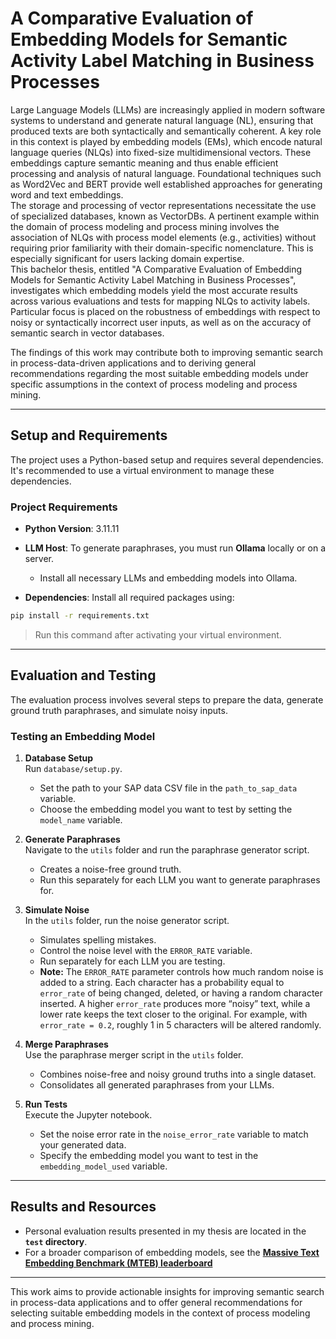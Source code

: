 # A Comparative Evaluation of Embedding Models for Semantic Activity Label Matching in Business Processes

Large Language Models (LLMs) are increasingly applied in modern software systems to understand and generate natural language (NL), ensuring that produced texts are both syntactically and semantically coherent. A key role in this context is played by embedding models (EMs), which encode natural language queries (NLQs) into fixed-size multidimensional vectors. These embeddings capture semantic meaning and thus enable efficient processing and analysis of natural language. Foundational techniques such as Word2Vec and BERT provide well established approaches for generating word and text embeddings.
<br>The storage and processing of vector representations necessitate the use of specialized databases, known as VectorDBs. A pertinent example within the domain of process modeling and process mining involves the association of NLQs with process model elements (e.g., activities) without requiring prior familiarity with their domain-specific nomenclature. This is especially significant for users lacking domain expertise.
<br>This bachelor thesis, entitled "A Comparative Evaluation of Embedding Models for Semantic Activity Label Matching in Business Processes", investigates which embedding models yield the most accurate results across various evaluations and tests for mapping NLQs to activity labels. Particular focus is placed on the robustness of embeddings with respect to noisy or syntactically incorrect user inputs, as well as on the accuracy of semantic search in vector databases.

The findings of this work may contribute both to improving semantic search in process-data-driven applications and to deriving general recommendations regarding the most suitable embedding models under specific assumptions in the context of process modeling and process mining.

---

## Setup and Requirements

The project uses a Python-based setup and requires several dependencies. It's recommended to use a virtual environment to manage these dependencies.

### Project Requirements
- **Python Version**: 3.11.11  
- **LLM Host**: To generate paraphrases, you must run **Ollama** locally or on a server.  
  - Install all necessary LLMs and embedding models into Ollama.  

- **Dependencies**: Install all required packages using:  

```bash
pip install -r requirements.txt
```

> Run this command after activating your virtual environment.

---

## Evaluation and Testing

The evaluation process involves several steps to prepare the data, generate ground truth paraphrases, and simulate noisy inputs.

### Testing an Embedding Model

1. **Database Setup**  
   Run `database/setup.py`.  
   - Set the path to your SAP data CSV file in the `path_to_sap_data` variable.  
   - Choose the embedding model you want to test by setting the `model_name` variable.  

2. **Generate Paraphrases**  
   Navigate to the `utils` folder and run the paraphrase generator script.  
   - Creates a noise-free ground truth.  
   - Run this separately for each LLM you want to generate paraphrases for.  

3. **Simulate Noise**  
   In the `utils` folder, run the noise generator script.  
   - Simulates spelling mistakes.  
   - Control the noise level with the `ERROR_RATE` variable.  
   - Run separately for each LLM you are testing.  
   - **Note:** The `ERROR_RATE` parameter controls how much random noise is added to a string. Each character has a probability equal to `error_rate` of being changed, deleted, or having a random character inserted. A higher `error_rate` produces more “noisy” text, while a lower rate keeps the text closer to the original. For example, with `error_rate = 0.2`, roughly 1 in 5 characters will be altered randomly.

4. **Merge Paraphrases**  
   Use the paraphrase merger script in the `utils` folder.  
   - Combines noise-free and noisy ground truths into a single dataset.  
   - Consolidates all generated paraphrases from your LLMs.  

5. **Run Tests**  
   Execute the Jupyter notebook.  
   - Set the noise error rate in the `noise_error_rate` variable to match your generated data.  
   - Specify the embedding model you want to test in the `embedding_model_used` variable.

---

## Results and Resources

- Personal evaluation results presented in my thesis are located in the **`test` directory**.  
- For a broader comparison of embedding models, see the [**Massive Text Embedding Benchmark (MTEB) leaderboard**](https://huggingface.co/spaces/mteb/leaderboard)

---

This work aims to provide actionable insights for improving semantic search in process-data applications and to offer general recommendations for selecting suitable embedding models in the context of process modeling and process mining.
